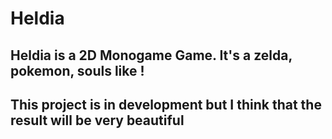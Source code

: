# Heldia

## Heldia is a 2D Monogame Game. It's a zelda, pokemon, souls like !
## This project is in development but I think that the result will be very beautiful
